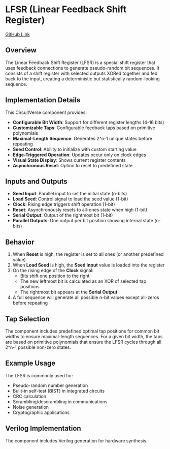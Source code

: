 # LFSR (Linear Feedback Shift Register)

[GitHub Link](https://github.com/Legend101Zz/CircuitVerse/blob/feat/simulator/POC/simulator/src/modules/LFSR.js)

## Overview

The Linear Feedback Shift Register (LFSR) is a special shift register that uses feedback connections to generate pseudo-random bit sequences. It consists of a shift register with selected outputs XORed together and fed back to the input, creating a deterministic but statistically random-looking sequence.

## Implementation Details

This CircuitVerse component provides:

- **Configurable Bit Width**: Support for different register lengths (4-16 bits)
- **Customizable Taps**: Configurable feedback taps based on primitive polynomials
- **Maximal-Length Sequence**: Generates 2^n-1 unique states before repeating
- **Seed Control**: Ability to initialize with custom starting value
- **Edge-Triggered Operation**: Updates occur only on clock edges
- **Visual State Display**: Shows current register contents
- **Asynchronous Reset**: Option to reset to predefined state

## Inputs and Outputs

- **Seed Input**: Parallel input to set the initial state (n-bits)
- **Load Seed**: Control signal to load the seed value (1-bit)
- **Clock**: Rising edge triggers shift operation (1-bit)
- **Reset**: Asynchronously resets to all-ones state when high (1-bit)
- **Serial Output**: Output of the rightmost bit (1-bit)
- **Parallel Outputs**: One output per bit position showing internal state (n-bits)

## Behavior

1. When **Reset** is high, the register is set to all ones (or another predefined value)
2. When **Load Seed** is high, the **Seed Input** value is loaded into the register
3. On the rising edge of the **Clock** signal:
   - Bits shift one position to the right
   - The new leftmost bit is calculated as an XOR of selected tap positions
   - The rightmost bit appears at the **Serial Output**
4. A full sequence will generate all possible n-bit values except all-zeros before repeating

## Tap Selection

The component includes predefined optimal tap positions for common bit widths to ensure maximal-length sequences. For a given bit width, the taps are based on primitive polynomials that ensure the LFSR cycles through all 2^n-1 possible non-zero states.

## Example Usage

The LFSR is commonly used for:

- Pseudo-random number generation
- Built-in self-test (BIST) in integrated circuits
- CRC calculation
- Scrambling/descrambling in communications
- Noise generation
- Cryptographic applications

## Verilog Implementation

The component includes Verilog generation for hardware synthesis.

<!-- Add your images here -->
